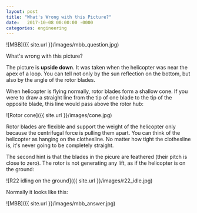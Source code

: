 ```yaml
---
layout: post
title: "What's Wrong with this Picture?"
date:   2017-10-08 00:00:00 -0000
categories: engineering
---
```


![MBB]({{ site.url }}/images/mbb_question.jpg)

What's wrong with this picture?
<!--more-->

The picture is **upside down**. It was taken when the helicopter was near the apex of a loop. You can tell not only by the sun reflection on the bottom, but also by the angle of the rotor blades.

When helicopter is flying normally, rotor blades form a shallow cone. If you were to draw a straight line from the tip of one blade to the tip of the opposite blade, this line would pass above the rotor hub:

![Rotor cone]({{ site.url }}/images/cone.jpg)

Rotor blades are flexible and support the weight of the helicopter only because the centrifugal force is pulling them apart. You can think of the helicopter as hanging on the clothesline. No matter how tight the clothesline is, it's never going to be completely straight.

The second hint is that the blades in the picure are feathered (their pitch is close to zero). The rotor is not generating any lift, as if the helicopter is on the ground:

![R22 idling on the ground]({{ site.url }}/images/r22_idle.jpg)

Normally it looks like this:

![MBB]({{ site.url }}/images/mbb_answer.jpg)

